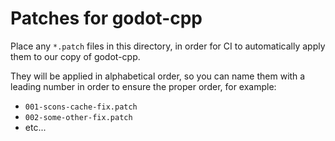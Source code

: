 Patches for godot-cpp
=====================

Place any `*.patch` files in this directory, in order for CI to automatically
apply them to our copy of godot-cpp.

They will be applied in alphabetical order, so you can name them with a leading
number in order to ensure the proper order, for example:

- `001-scons-cache-fix.patch`
- `002-some-other-fix.patch`
- etc...

